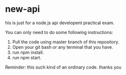 # new-api

his is just for a node.js api developent practical exam.

You can only need to do some following instructions:

1. Pull the code using master branch of this repository.
2. Open your git bash or any terminal that you have.
3. run npm install.
4. run npm start.

Reminder: this such kind of an ordinary code. thanks you
